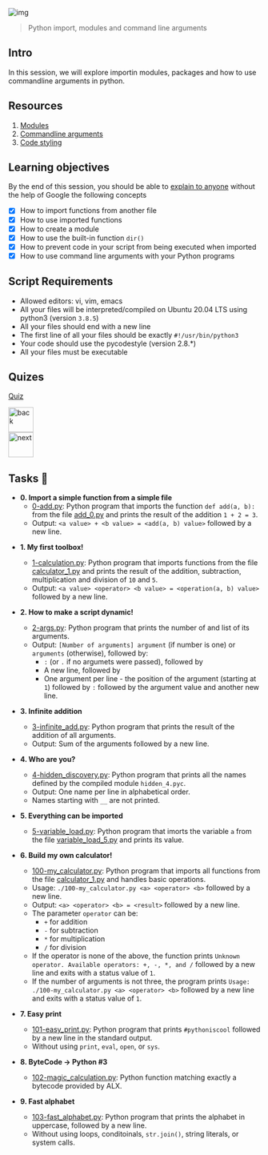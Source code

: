 ![img](https://assets.imaginablefutures.com/media/images/ALX_Logo.max-200x150.png)

> Python import, modules and command line arguments

## Intro

In this session, we will explore importin modules, packages and how to use commandline arguments in python.

## Resources

1. [Modules](https://docs.python.org/3/tutorial/modules.html)
2. [Commandline arguments](https://docs.python.org/3/tutorial/stdlib.html#command-line-arguments)
3. [Code styling](https://pypi.org/project/pycodestyle/)

## Learning objectives

By the end of this session, you should be able to [explain to anyone](https://fs.blog/feynman-learning-technique/) without the help of Google the following concepts

- [x] How to import functions from another file
- [x] How to use imported functions
- [x] How to create a module
- [x] How to use the built-in function `dir()`
- [x] How to prevent code in your script from being executed when imported
- [x] How to use command line arguments with your Python programs

## Script Requirements

- Allowed editors: vi, vim, emacs
- All your files will be interpreted/compiled on Ubuntu 20.04 LTS using python3 (version `3.8.5`)
- All your files should end with a new line
- The first line of all your files should be exactly `#!/usr/bin/python3`
- Your code should use the pycodestyle (version 2.8.\*)
- All your files must be executable

## Quizes

[Quiz](./quiz.md)

<div style='postion:relative'>
<a href="../0x01-python-if_else_loops_functions"><img src="https://www.svgrepo.com/show/94045/back.svg" alt="back" width="50px"></a></div>

<div style='postion:relative'><a href="../0x03-python-data_structures"><img src="https://www.svgrepo.com/show/326975/chevron-forward-circle-sharp.svg" alt="next" width="50px"></a></div>

## Tasks :page_with_curl:

- **0. Import a simple function from a simple file**
  - [0-add.py](./0-add.py): Python program that imports the function
    `def add(a, b):` from the file [add_0.py](./add_0.py) and prints the
    result of the addition `1 + 2 = 3`.
  - Output: `<a value> + <b value> = <add(a, b) value>` followed by a new line.

* **1. My first toolbox!**

  - [1-calculation.py](./1-calculation.py): Python program that imports functions
    from the file [calculator_1.py](./1-calculator.py) and prints the result
    of the addition, subtraction, multiplication and division of `10` and `5`.
  - Output: `<a value> <operator> <b value> = <operation(a, b) value>` followed by a new line.

* **2. How to make a script dynamic!**

  - [2-args.py](./2-args.py): Python program that prints the number of
    and list of its arguments.
  - Output: `[Number of arguments] argument` (if number is one) or `arguments` (otherwise), followed by:
    - `:` (or `.` if no argumets were passed), followed by
    - A new line, followed by
    - One argument per line - the position of the argument (starting at `1`) followed by `:` followed by the argument value and another new line.

* **3. Infinite addition**

  - [3-infinite_add.py](./3-infinite_add.py): Python program that prints the result of the
    addition of all arguments.
  - Output: Sum of the arguments followed by a new line.

* **4. Who are you?**

  - [4-hidden_discovery.py](./4-hidden_discovery.py): Python program that prints all the
    names defined by the compiled module `hidden_4.pyc`.
  - Output: One name per line in alphabetical order.
  - Names starting with `__` are not printed.

* **5. Everything can be imported**

  - [5-variable_load.py](./5-variable_load.py): Python program that imorts the
    variable `a` from the file [variable_load_5.py](./variable_load_5.py) and prints its value.

* **6. Build my own calculator!**

  - [100-my_calculator.py](./100-my_calculator.py): Python program that imports all functions
    from the file [calculator_1.py](./calculator_1.py) and handles basic operations.
  - Usage: `./100-my_calculator.py <a> <operator> <b>` followed by a new line.
  - Output: `<a> <operator> <b> = <result>` followed by a new line.
  - The parameter `operator` can be:
    - `+` for addition
    - `-` for subtraction
    - `*` for multiplication
    - `/` for division
  - If the operator is none of the above, the function prints `Unknown operator.
Available operators: +, -, *, and /` followed by a new line and exits
    with a status value of `1`.
  - If the number of arguments is not three, the program prints `Usage: ./100-my_calculator.py <a> <operator> <b>` followed by a new line and exits with a status value of `1`.

* **7. Easy print**

  - [101-easy_print.py](./101-easy_print.py): Python program that prints
    `#pythoniscool` followed by a new line in the standard output.
  - Without using `print`, `eval`, `open`, or `sys`.

* **8. ByteCode -> Python #3**

  - [102-magic_calculation.py](./102-magic_calculation.py): Python function matching exactly a
    bytecode provided by ALX.

* **9. Fast alphabet**
  - [103-fast_alphabet.py](./103-fast_alphabet.py): Python program that prints the alphabet in
    uppercase, followed by a new line.
  - Without using loops, conditoinals, `str.join()`, string literals, or system calls.

